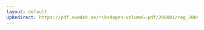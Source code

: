 ```yaml
---
layout: default
UpRedirect: https://pdf.swedeb.se/riksdagen-volumeG-pdf/200001/reg_200001/reg_200001_0445.pdf
---
```


